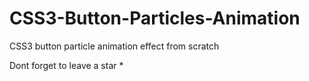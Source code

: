# CSS3-Button-Particles-Animation
  CSS3 button particle animation effect from scratch

Dont forget to leave a star *
